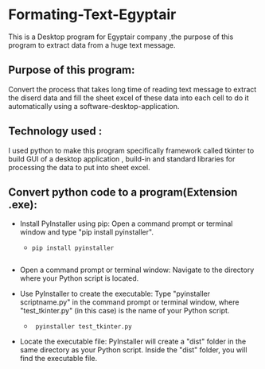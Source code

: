 # Formating-Text-Egyptair
This is a Desktop program for Egyptair company ,the purpose of this program to extract data from a huge text message.

  
## Purpose of this program:
  Convert the process that takes long time of reading text message to extract the diserd data and fill the sheet excel of these data into each cell to do it  automatically using a software-desktop-application.

## Technology used :
  I used python to make this program specifically framework called tkinter to build GUI of a desktop application , build-in and standard libraries for processing the     data to put into sheet excel.

## Convert python code to a program(Extension .exe):
  - Install PyInstaller using pip: Open a command prompt or terminal window and type "pip install pyinstaller".
    -  ``` 
       pip install pyinstaller 
      ``` 

  - Open a command prompt or terminal window: Navigate to the directory where your Python script is located.

  - Use PyInstaller to create the executable: Type "pyinstaller scriptname.py"  in the command prompt or terminal window, where "test_tkinter.py" (in this case) is the name of your Python script.
    -   ```
         pyinstaller test_tkinter.py
        ``` 

  - Locate the executable file: PyInstaller will create a "dist" folder in the same directory as your Python script. Inside the "dist" folder, you will find the    executable file.
